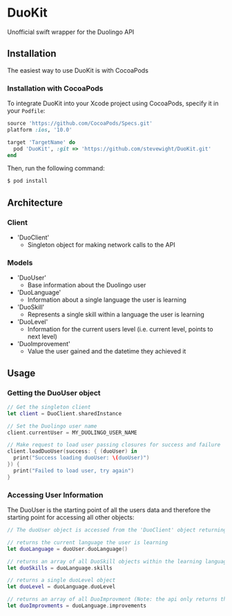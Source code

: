# DuoKit
Unofficial swift wrapper for the Duolingo API

## Installation
The easiest way to use DuoKit is with CocoaPods
### Installation with CocoaPods
To integrate DuoKit into your Xcode project using CocoaPods, specify it in your `Podfile`:

```ruby
source 'https://github.com/CocoaPods/Specs.git'
platform :ios, '10.0'

target 'TargetName' do
  pod 'DuoKit', :git => 'https://github.com/stevewight/DuoKit.git'
end
```

Then, run the following command:

```bash
$ pod install
```

## Architecture

### Client

- 'DuoClient'
  - Singleton object for making network calls to the API

### Models

* 'DuoUser'
  - Base information about the Duolingo user
* 'DuoLanguage'
  - Information about a single language the user is learning
* 'DuoSkill'
  - Represents a single skill within a language the user is learning
* 'DuoLevel'
  - Information for the current users level (i.e. current level, points to next level)
* 'DuoImprovement'
  - Value the user gained and the datetime they achieved it
  
## Usage

### Getting the DuoUser object
```swift
// Get the singleton client
let client = DuoClient.sharedInstance

// Set the Duolingo user name
client.currentUser = MY_DUOLINGO_USER_NAME

// Make request to load user passing closures for success and failure
client.loadDuoUser(success: { (duoUser) in
  print("Success loading duoUser: \(duoUser)")
}) {
  print("Failed to load user, try again")
}
```

### Accessing User Information
The DuoUser is the starting point of all the users data and therefore the starting point for accessing all other objects:
```swift
// The duoUser object is accessed from the 'DuoClient' object returning 'success' (see above)

// returns the current language the user is learning
let duoLanguage = duoUser.duoLanguage()

// returns an array of all DuoSkill objects within the learning language
let duoSkills = duoLanguage.skills

// returns a single duoLevel object
let duoLevel = duoLanguage.duoLevel

// returns an array of all DuoImprovment (Note: the api only returns the last 7 days of improvments)
let duoImprovments = duoLanguage.improvements

```


